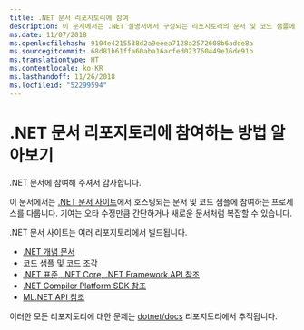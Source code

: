 ```yaml
---
title: .NET 문서 리포지토리에 참여
description: 이 문서에서는 .NET 설명서에서 구성되는 리포지토리의 문서 및 코드 샘플에 참여하는 프로세스를 다룹니다.
ms.date: 11/07/2018
ms.openlocfilehash: 9104e4215538d2a9eeea7128a2572608b6adde8a
ms.sourcegitcommit: 68d81b61ffa60aba16acfed023760449e16de91b
ms.translationtype: HT
ms.contentlocale: ko-KR
ms.lasthandoff: 11/26/2018
ms.locfileid: "52299594"
---
```

# <a name="learn-how-to-contribute-to-the-net-docs-repositories"></a>.NET 문서 리포지토리에 참여하는 방법 알아보기

.NET 문서에 참여해 주셔서 감사합니다.

이 문서에서는 [.NET 문서 사이트](https://docs.microsoft.com/dotnet)에서 호스팅되는 문서 및 코드 샘플에 참여하는 프로세스를 다룹니다. 기여는 오타 수정만큼 간단하거나 새로운 문서처럼 복잡할 수 있습니다.

.NET 문서 사이트는 여러 리포지토리에서 빌드됩니다.

- [.NET 개념 문서](https://github.com/dotnet/docs)
- [코드 샘플 및 코드 조각](https://github.com/dotnet/samples)
- [.NET 표준, .NET Core, .NET Framework API 참조](https://github.com/dotnet/dotnet-api-docs)
- [.NET Compiler Platform SDK 참조](https://github.com/dotnet/roslyn-api-docs)
- [ML.NET API 참조](https://github.com/dotnet/ml-api-docs)

이러한 모든 리포지토리에 대한 문제는 [dotnet/docs](https://github.com/dotnet/docs/issues) 리포지토리에서 추적됩니다.
